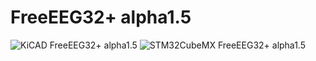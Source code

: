 # FreeEEG32+ alpha1.5
![KiCAD FreeEEG32+ alpha1.5](https://raw.githubusercontent.com/neuroidss/FreeEEG32-alpha1.5/master/KiCAD/out/3d/Screenshot%20from%202019-08-09%2022-17-39.png)
![STM32CubeMX FreeEEG32+ alpha1.5](https://raw.githubusercontent.com/neuroidss/FreeEEG32-alpha1.5/master/STM32CubeMX/Screenshot%20from%202019-08-09%2022-29-14.png)
